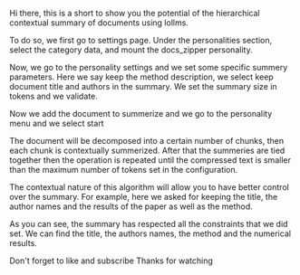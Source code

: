 Hi there, this is a short to show you the potential of the hierarchical contextual summary of documents using lollms.

To do so, we first go to settings page. Under the personalities section, select the category data, and mount the docs_zipper personality.

Now, we go to the personality settings and we set some specific summery parameters. Here we say keep the method description, we select keep document title and authors in the summary. We set the summary size in tokens and we validate.

Now we add the document to summerize and we go to the personality menu and we select start

The document will be decomposed into a certain number of chunks, then each chunk is contextually summerized. After that the summeries are tied together then the operation is repeated until the compressed text is smaller than the maximum number of tokens set in the configuration.

The contextual nature of this algorithm will allow you to have better control over the summary. For example, here we asked for keeping the title, the author names and the results of the paper as well as the method.

As you can see, the summary has respected all the constraints that we did set. We can find the title, the authors names, the method and the numerical results.

Don't forget to like and subscribe
Thanks for watching
